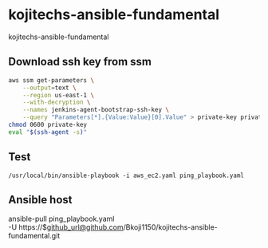 # kojitechs-ansible-fundamental
kojitechs-ansible-fundamental

## Download ssh key from ssm
```sh
aws ssm get-parameters \
    --output=text \
    --region us-east-1 \
    --with-decryption \
    --names jenkins-agent-bootstrap-ssh-key \
    --query "Parameters[*].{Value:Value}[0].Value" > private-key private-key
chmod 0600 private-key
eval "$(ssh-agent -s)"
```
## Test
```
/usr/local/bin/ansible-playbook -i aws_ec2.yaml ping_playbook.yaml
```
## Ansible host
ansible-pull ping_playbook.yaml \
    -U https://$github_url@github.com/Bkoji1150/kojitechs-ansible-fundamental.git 

